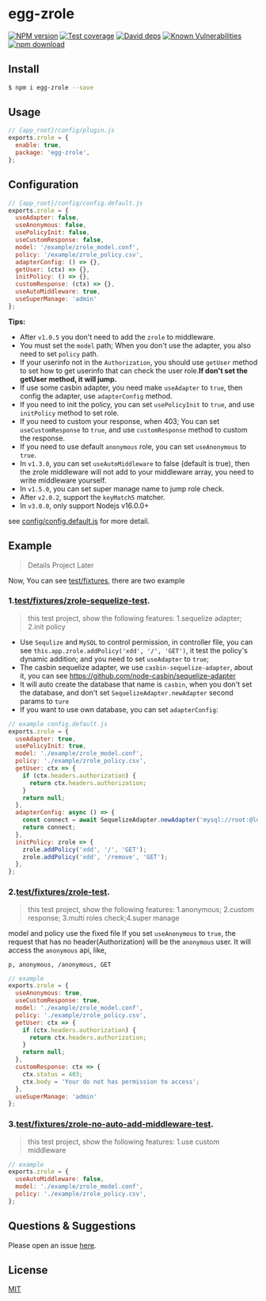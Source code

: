 # egg-zrole

[![NPM version][npm-image]][npm-url]
[![Test coverage][codecov-image]][codecov-url]
[![David deps][david-image]][david-url]
[![Known Vulnerabilities][snyk-image]][snyk-url]
[![npm download][download-image]][download-url]

[npm-image]: https://img.shields.io/npm/v/egg-zrole.svg?style=flat-square
[npm-url]: https://npmjs.org/package/egg-zrole
[codecov-image]: https://img.shields.io/codecov/c/github/klren0312/egg-zrole.svg?style=flat-square
[codecov-url]: https://codecov.io/github/klren0312/egg-zrole?branch=master
[david-image]: https://img.shields.io/david/klren0312/egg-zrole.svg?style=flat-square
[david-url]: https://david-dm.org/klren0312/egg-zrole
[snyk-image]: https://snyk.io/test/npm/egg-zrole/badge.svg?style=flat-square
[snyk-url]: https://snyk.io/test/npm/egg-zrole
[download-image]: https://img.shields.io/npm/dm/egg-zrole.svg?style=flat-square
[download-url]: https://npmjs.org/package/egg-zrole

<!--
Description here.
-->

## Install

```bash
$ npm i egg-zrole --save
```

## Usage

```js
// {app_root}/config/plugin.js
exports.zrole = {
  enable: true,
  package: 'egg-zrole',
};
```

## Configuration

```js
// {app_root}/config/config.default.js
exports.zrole = {
  useAdapter: false,
  useAnonymous: false,
  usePolicyInit: false,
  useCustomResponse: false,
  model: '/example/zrole_model.conf',
  policy: '/example/zrole_policy.csv',
  adapterConfig: () => {},
  getUser: (ctx) => {},
  initPolicy: () => {},
  customResponse: (ctx) => {},
  useAutoMiddleware: true,
  useSuperManage: 'admin'
};
```

**Tips:**

 - After `v1.0.5` you don't need to add the `zrole` to middleware.
 - You must set the `model` path; When you don't use the adapter, you also need to set `policy` path.
 - If your userinfo not in the `Authorization`, you should use `getUser` method to set how to get userinfo that can check the user role.**If don't set the getUser method, it will jump.**
 - If use some casbin adapter, you need make `useAdapter` to `true`, then config the adapter, use `adapterConfig` method.
 - If you need to init the policy, you can set `usePolicyInit` to `true`, and use `initPolicy` method to set role.
 - If you need to custom your response, when 403; You can set `useCustomResponse` to `true`, and use `customResponse` method to custom the response.
 - If you need to use default `anonymous` role, you can set `useAnonymous` to `true`.
 - In `v1.3.0`, you can set `useAutoMiddleware` to false (default is true), then the zrole middleware will not add to your middleware array, you need to write middleware yourself.
 - In `v1.5.0`, you can set super manage name to jump role check.
 - After `v2.0.2`, support the `keyMatch5` matcher.
 - In `v3.0.0`, only support Nodejs v16.0.0+

see [config/config.default.js](config/config.default.js) for more detail.

## Example
> Details Project Later

Now, You can see [test/fixtures](test/fixtures), there are two example

### 1.[test/fixtures/zrole-sequelize-test](test/fixtures/zrole-sequelize-test).
> this test project, show the following features: 
>1.sequelize adapter; 2.init policy

 - Use `Sequlize` and `MySQL` to control permission, in controller file, you can see `this.app.zrole.addPolicy('xdd', '/', 'GET')`, it test the policy's dynamic addition; and you need to set `useAdapter` to `true`;
 - The casbin sequelize adapter, we use `casbin-sequelize-adapter`, about it, you can see https://github.com/node-casbin/sequelize-adapter
 - It will auto create the database that name is `casbin`, when you don't set the database, and don't set `SequelizeAdapter.newAdapter` second params to `ture`
 - If you want to use own database, you can set `adapterConfig`:

```javascript
// example config.default.js
exports.zrole = {
  useAdapter: true,
  usePolicyInit: true,
  model: './example/zrole_model.conf',
  policy: './example/zrole_policy.csv',
  getUser: ctx => {
    if (ctx.headers.authorization) {
      return ctx.headers.authorization;
    }
    return null;
  },
  adapterConfig: async () => {
    const connect = await SequelizeAdapter.newAdapter('mysql://root:@localhost:3306/');
    return connect;
  },
  initPolicy: zrole => {
    zrole.addPolicy('xdd', '/', 'GET');
    zrole.addPolicy('xdd', '/remove', 'GET');
  },
};
```

### 2.[test/fixtures/zrole-test](test/fixtures/zrole-test).
> this test project, show the following features: 
>1.anonymous; 2.custom response; 3.multi roles check;4.super manage

model and policy use the fixed file
If you set `useAnonymous` to `true`, the request that has no header(Authorization) will be the `anonymous` user. It will access the `anonymous` api, like,
```
p, anonymous, /anonymous, GET
```

```javascript
// example
exports.zrole = {
  useAnonymous: true,
  useCustomResponse: true,
  model: './example/zrole_model.conf',
  policy: './example/zrole_policy.csv',
  getUser: ctx => {
    if (ctx.headers.authorization) {
      return ctx.headers.authorization;
    }
    return null;
  },
  customResponse: ctx => {
    ctx.status = 403;
    ctx.body = 'Your do not has permission to access';
  },
  useSuperManage: 'admin'
};
```

### 3.[test/fixtures/zrole-no-auto-add-middleware-test](test/fixtures/zrole-no-auto-add-middleware-test).
> this test project, show the following features: 
>1.use custom middleware


```javascript
// example
exports.zrole = {
  useAutoMiddleware: false,
  model: './example/zrole_model.conf',
  policy: './example/zrole_policy.csv',
};
```

## Questions & Suggestions

Please open an issue [here](https://github.com/klren0312/egg-zrole).

## License

[MIT](LICENSE)
